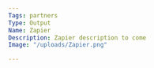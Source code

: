 ```yaml
---
Tags: partners
Type: Output
Name: Zapier
Description: Zapier description to come
Image: "/uploads/Zapier.png"

---
```

